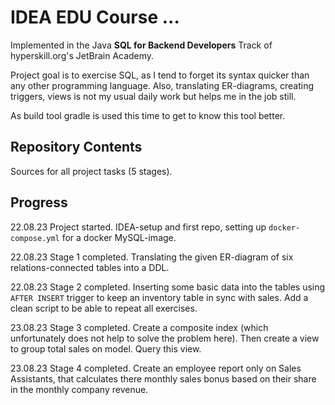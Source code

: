 # IDEA EDU Course ...

Implemented in the Java <b>SQL for Backend Developers</b> Track of hyperskill.org's JetBrain Academy.<br>

Project goal is to exercise SQL, as I tend to forget its syntax quicker than any other programming language.
Also, translating ER-diagrams, creating triggers, views is not my usual daily work but helps me in the job still.

As build tool gradle is used this time to get to know this tool better.

[//]: # (Project was completed on 30.04.22.)

## Repository Contents

Sources for all project tasks (5 stages).

## Progress

22.08.23 Project started. IDEA-setup and first repo, setting up `docker-compose.yml` for a docker MySQL-image.

22.08.23 Stage 1 completed. Translating the given ER-diagram of six relations-connected tables into a DDL.

22.08.23 Stage 2 completed. Inserting some basic data into the tables using `AFTER INSERT` trigger to keep an
inventory table in sync with sales. Add a clean script to be able to repeat all exercises.

23.08.23 Stage 3 completed. Create a composite index (which unfortunately does not help to solve the problem here).
Then create a view to group total sales on model. Query this view.

23.08.23 Stage 4 completed. Create an employee report only on Sales Assistants, that calculates there monthly sales 
bonus based on their share in the monthly company revenue.
